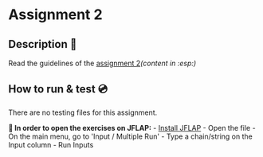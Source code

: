 # Assignment 2
## Description :scroll:
Read the guidelines of the [assignment 2](guidelines.pdf)*(content in :esp:)*

## How to run & test :cd:
There are no testing files for this assignment.

**:open_file_folder: In order to open the exercises on JFLAP:**
    - [Install JFLAP](http://www.jflap.org/jflaptmp/toRun.html)
    - Open the file
    - On the main menu, go to 'Input / Multiple Run'
    - Type a chain/string on the Input column
    - Run Inputs